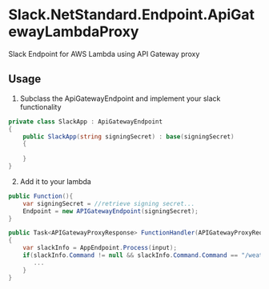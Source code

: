 # Slack.NetStandard.Endpoint.ApiGatewayLambdaProxy
Slack Endpoint for AWS Lambda using API Gateway proxy

## Usage

1. Subclass the ApiGatewayEndpoint and implement your slack functionality

```csharp
private class SlackApp : ApiGatewayEndpoint
{
    public SlackApp(string signingSecret) : base(signingSecret)
    {
    
    }
}
```

2. Add it to your lambda

```csharp
public Function(){
    var signingSecret = //retrieve signing secret...
    Endpoint = new APIGatewayEndpoint(signingSecret);
}

public Task<APIGatewayProxyResponse> FunctionHandler(APIGatewayProxyRequest input)
{
    var slackInfo = AppEndpoint.Process(input);
    if(slackInfo.Command != null && slackInfo.Command.Command == "/weather"){
       ...
    }
}
```
